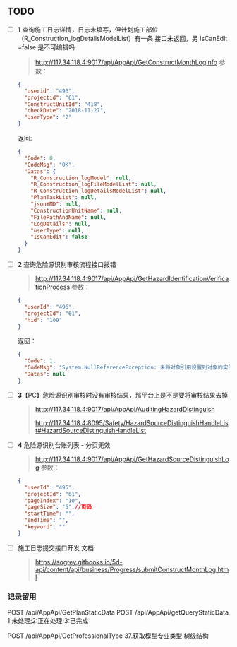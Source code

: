## TODO

- [ ] **1** 查询施工日志详情，日志未填写，但计划施工部位（R_Construction_logDetailsModelList）有一条 接口未返回，另 IsCanEdit =false 是不可编辑吗

    > http://117.34.118.4:9017/api/AppApi/GetConstructMonthLogInfo
    参数：
    ``` json
    {
      "userid": "496",
      "projectid": "61",
      "ConstructUnitId": "418",
      "checkDate": "2018-11-27",
      "UserType": "2"
    }
    ```
    返回:
    ``` json
    {
      "Code": 0,
      "CodeMsg": "OK",
      "Datas": {
        "R_Construction_logModel": null,
        "R_Construction_logFileModelList": null,
        "R_Construction_logDetailsModelList": null,
        "PlanTaskList": null,
        "jsonYMD": null,
        "ConstructionUnitName": null,
        "FilePathAndName": null,
        "LogDetails": null,
        "userType": null,
        "IsCanEdit": false
      }
    }
    ```


- [ ] **2** 查询危险源识别审核流程接口报错
    > http://117.34.118.4:9017/api/AppApi/GetHazardIdentificationVerificationProcess
    参数：
    ``` json
    {
      "userId": "496",
      "projectId": "61",
      "hid": "109"
    }
    ```
    返回：
    ``` json
    {
      "Code": 1,
      "CodeMsg": "System.NullReferenceException: 未将对象引用设置到对象的实例。\r\n   在 ConstructionProcessManageAPI.Controllers.AppApiController.GetHazardIdentificationVerificationProcess(HazardId Pmodel)",
      "Datas": null
    }
    ```
- [ ] **3**【PC】危险源识别审核时没有审核结果，那平台上是不是要将审核结果去掉
    > http://117.34.118.4:9017/api/AppApi/AuditingHazardDistinguish
    > 
    > http://117.34.118.4:8095/Safety/HazardSourceDistinguishHandleList#HazardSourceDistinguishHandleList

- [ ] **4** 危险源识别台账列表 - 分页无效
    > http://117.34.118.4:9017/api/AppApi/GetHazardSourceDistinguishLog
    参数：
    ``` json
    {
      "userId": "495",
      "projectId": "61",
      "pageIndex": "10",
      "pageSize": "5",//页码
      "startTime": "",
      "endTime": "",
      "keyword": ""
    }
    ```
- [ ] 施工日志提交接口开发
    文档:
    > https://sogrey.gitbooks.io/5d-api/content/api/business/Progress/submitConstructMonthLog.html




### 记录留用

POST /api/AppApi/GetPlanStaticData
POST /api/AppApi/getQueryStaticData 1:未处理;2:正在处理;3:已完成


POST /api/AppApi/GetProfessionalType 37.获取模型专业类型 树级结构